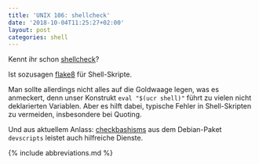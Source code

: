 ```yaml
---
title: 'UNIX 106: shellcheck'
date: '2018-10-04T11:25:27+02:00'
layout: post
categories: shell
---
```


Kennt ihr schon [shellcheck](https://github.com/koalaman/shellcheck)?

Ist sozusagen [flake8](http://flake8.pycqa.org/en/latest/) für Shell-Skripte.

Man sollte allerdings nicht alles auf die Goldwaage legen, was es anmeckert, denn unser Konstrukt `eval "$(ucr shell)"` führt zu vielen nicht deklarierten Variablen.
Aber es hilft dabei, typische Fehler in Shell-Skripten zu vermeiden, insbesondere bei Quoting.

Und aus aktuellem Anlass: [checkbashisms](man:checkbashisms(1)) aus dem Debian-Paket `devscripts` leistet auch hilfreiche Dienste.

{% include abbreviations.md %}
